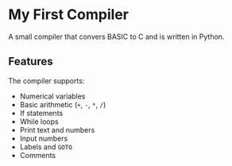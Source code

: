 # My First Compiler

A small compiler that convers BASIC to C and is written in Python.

## Features

The compiler supports:

- Numerical variables  
- Basic arithmetic (`+`, `-`, `*`, `/`)  
- If statements  
- While loops  
- Print text and numbers  
- Input numbers  
- Labels and `GOTO`  
- Comments  
